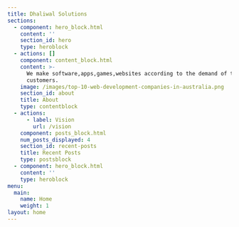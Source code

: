 ```yaml
---
title: Dhaliwal Solutions
sections:
  - component: hero_block.html
    content: ''
    section_id: hero
    type: heroblock
  - actions: []
    component: content_block.html
    content: >-
      We make software,apps,games,websites according to the demand of the
      customers.
    image: /images/top-10-web-development-companies-in-australia.png
    section_id: about
    title: About
    type: contentblock
  - actions:
      - label: Vision
        url: /vision
    component: posts_block.html
    num_posts_displayed: 4
    section_id: recent-posts
    title: Recent Posts
    type: postsblock
  - component: hero_block.html
    content: ''
    type: heroblock
menu:
  main:
    name: Home
    weight: 1
layout: home
---
```


